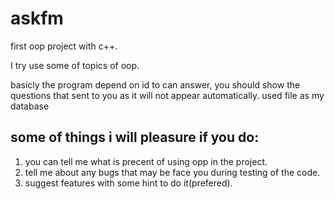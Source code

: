 # askfm
first oop project with c++.

I try use some of topics of oop.

basicly the program depend on id to can answer, you should show the questions that sent to you as it will not appear automatically.
used file as my database

## some of things i will pleasure if you do:
1. you can tell me what is precent of using opp in the project.
2. tell me about any bugs that may be face you during testing of the code.
3. suggest features with some hint to do it(prefered).
